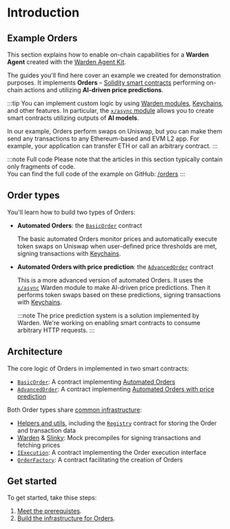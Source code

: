 ﻿---
sidebar_position: 1
---

# Introduction

## Example Orders

This section explains how to enable on-chain capabilities for a **Warden Agent** created with the [Warden Agent Kit](/category/warden-agent-kit).

The guides you'll find here cover an example we created for demonstration purposes. It implements **Orders** – [Solidity smart contracts](/build-an-app/deploy-smart-contracts-on-warden/deploy-an-evm-contract) performing on-chain actions and utilizing **AI-driven price predictions**.

:::tip
You can implement custom logic by using [Warden modules](/category/warden-protocol-modules), [Keychains](/learn/glossary#keychain), and other features. In particular, the [`x/async` module](/learn/warden-protocol-modules/x-async) allows you to create smart contracts utilizing outputs of **AI models**.

In our example, Orders perform swaps on Uniswap, but you can make them send any transactions to any Ethereum-based and EVM L2 app. For example, your application can transfer ETH or call an arbitrary contract.
:::

:::note Full code
Please note that the articles in this section typically contain only fragments of code.  
You can find the full code of the example on GitHub: [/orders](https://github.com/warden-protocol/wardenprotocol/tree/main/solidity/orders)
:::

## Order types

You'll learn how to build two types of Orders:

- **Automated Orders**: the [`BasicOrder`](implement-automated-orders/implement-orders) contract  

  The basic automated Orders monitor prices and automatically execute token swaps on Uniswap when user-defined price thresholds are met, signing transactions with [Keychains](/learn/glossary#keychain).

- **Automated Orders with price prediction**: the [`AdvancedOrder`](implement-automated-orders-with-price-prediction/implement-orders) contract  

  This is a more advanced version of automated Orders. It uses the [`x/async`](/learn/warden-protocol-modules/x-async) Warden module to make AI-driven price predictions. Then it performs token swaps based on these predictions, signing transactions with [Keychains](/learn/glossary#keychain).

  :::note
  The price prediction system is a solution implemented by Warden. We're working on enabling smart contracts to consume arbitrary HTTP requests.
  ::: 

## Architecture

The core logic of Orders in implemented in two smart contracts:

- [`BasicOrder`](implement-automated-orders/implement-orders): A contract implementing [Automated Orders](implement-automated-orders/introduction)
- [`AdvancedOrder`](implement-automated-orders-with-price-prediction/implement-orders): A contract implementing [Automated Orders with price prediction](implement-automated-orders-with-price-prediction/introduction)

Both Order types share [common infrastructure](/category/build-the-infrastructure-for-orders):

  - [Helpers and utils](build-the-infrastructure-for-orders/create-helpers-and-utils), including the [`Registry`](build-the-infrastructure-for-orders/create-helpers-and-utils#3-implement-the-registry) contract for storing the Order and transaction data
  - [Warden](build-the-infrastructure-for-orders/create-mock-precompiles#12-create-a-warden-precompile) & [Slinky](build-the-infrastructure-for-orders/create-mock-precompiles#11-create-a-slinky-precompile): Mock precompiles for signing transactions and fetching prices
  - [`IExecution`](build-the-infrastructure-for-orders/implement-the-execution-interface): A contract implementing the Order execution interface
  - [`OrderFactory`](build-the-infrastructure-for-orders/implement-the-creation-of-orders): A contract facilitating the creation of Orders

## Get started

To get started, take thise steps:

1. [Meet the prerequistes](prerequisites).
2. [Build the infrastructure for Orders](/category/build-the-infrastructure-for-orders).